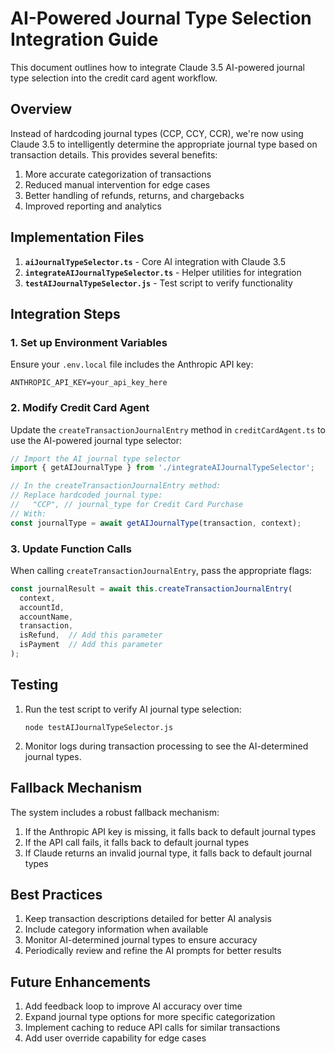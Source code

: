 # AI-Powered Journal Type Selection Integration Guide

This document outlines how to integrate Claude 3.5 AI-powered journal type selection into the credit card agent workflow.

## Overview

Instead of hardcoding journal types (CCP, CCY, CCR), we're now using Claude 3.5 to intelligently determine the appropriate journal type based on transaction details. This provides several benefits:

1. More accurate categorization of transactions
2. Reduced manual intervention for edge cases
3. Better handling of refunds, returns, and chargebacks
4. Improved reporting and analytics

## Implementation Files

1. **`aiJournalTypeSelector.ts`** - Core AI integration with Claude 3.5
2. **`integrateAIJournalTypeSelector.ts`** - Helper utilities for integration
3. **`testAIJournalTypeSelector.js`** - Test script to verify functionality

## Integration Steps

### 1. Set up Environment Variables

Ensure your `.env.local` file includes the Anthropic API key:

```
ANTHROPIC_API_KEY=your_api_key_here
```

### 2. Modify Credit Card Agent

Update the `createTransactionJournalEntry` method in `creditCardAgent.ts` to use the AI-powered journal type selector:

```typescript
// Import the AI journal type selector
import { getAIJournalType } from './integrateAIJournalTypeSelector';

// In the createTransactionJournalEntry method:
// Replace hardcoded journal type:
//   "CCP", // journal_type for Credit Card Purchase
// With:
const journalType = await getAIJournalType(transaction, context);
```

### 3. Update Function Calls

When calling `createTransactionJournalEntry`, pass the appropriate flags:

```typescript
const journalResult = await this.createTransactionJournalEntry(
  context,
  accountId,
  accountName,
  transaction,
  isRefund,  // Add this parameter
  isPayment  // Add this parameter
);
```

## Testing

1. Run the test script to verify AI journal type selection:
   ```
   node testAIJournalTypeSelector.js
   ```

2. Monitor logs during transaction processing to see the AI-determined journal types.

## Fallback Mechanism

The system includes a robust fallback mechanism:

1. If the Anthropic API key is missing, it falls back to default journal types
2. If the API call fails, it falls back to default journal types
3. If Claude returns an invalid journal type, it falls back to default journal types

## Best Practices

1. Keep transaction descriptions detailed for better AI analysis
2. Include category information when available
3. Monitor AI-determined journal types to ensure accuracy
4. Periodically review and refine the AI prompts for better results

## Future Enhancements

1. Add feedback loop to improve AI accuracy over time
2. Expand journal type options for more specific categorization
3. Implement caching to reduce API calls for similar transactions
4. Add user override capability for edge cases
